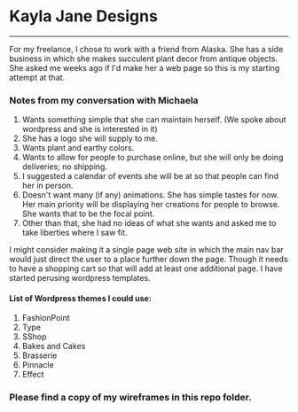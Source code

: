 # Kayla Jane Designs
____
For my freelance, I chose to work with a friend from Alaska. She has a side business in which she makes succulent plant decor from antique objects. She asked me weeks ago if I'd make her a web page so this is my starting attempt at that.

### Notes from my conversation with Michaela
1. Wants something simple that she can maintain herself. (We spoke about wordpress and she is interested in it)
2. She has a logo she will supply to me.
3. Wants plant and earthy colors.
4. Wants to allow for people to purchase online, but she will only be doing deliveries; no shipping.
5. I suggested a calendar of events she will be at so that people can find her in person.
6. Doesn't want many (if any) animations. She has simple tastes for now. Her main priority will be displaying her creations for people to browse. She wants that to be the focal point.
7. Other than that, she had no ideas of what she wants and asked me to take liberties where I saw fit.

I might consider making it a single page web site in which the main nav bar would just direct the user to a place further down the page. Though it needs to have a shopping cart so that will add at least one additional page. I have started perusing wordpress templates.

#### List of Wordpress themes I could use:
1. FashionPoint
2. Type
3. SShop
4. Bakes and Cakes
5. Brasserie
6. Pinnacle
7. Effect


### Please find a copy of my wireframes in this repo folder.
